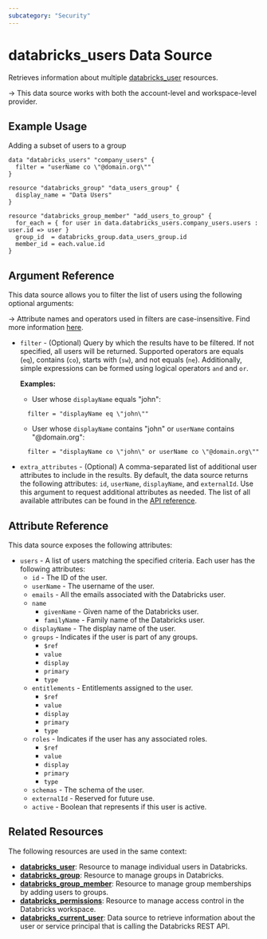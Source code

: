 ```yaml
---
subcategory: "Security"
---
```


# databricks_users Data Source

Retrieves information about multiple [databricks_user](../resources/user.md) resources.

-> This data source works with both the account-level and workspace-level provider. 

## Example Usage

Adding a subset of users to a group

```hcl
data "databricks_users" "company_users" {
  filter = "userName co \"@domain.org\""
}

resource "databricks_group" "data_users_group" {
  display_name = "Data Users"
}

resource "databricks_group_member" "add_users_to_group" {
  for_each = { for user in data.databricks_users.company_users.users : user.id => user }
  group_id  = databricks_group.data_users_group.id
  member_id = each.value.id
}
```

## Argument Reference

This data source allows you to filter the list of users using the following optional arguments: 

-> Attribute names and operators used in filters are case-insensitive. Find more information [here](https://datatracker.ietf.org/doc/html/rfc7644#section-3.4.2.2).  

- `filter` - (Optional) Query by which the results have to be filtered. If not specified, all users will be returned. Supported operators are equals (`eq`), contains (`co`), starts with (`sw`), and not equals (`ne`). Additionally, simple expressions can be formed using logical operators `and` and `or`.

  **Examples:**
    - User whose `displayName` equals "john": 
    ```hcl
      filter = "displayName eq \"john\""
    ```
    - User whose `displayName` contains "john" or `userName` contains "@domain.org": 
    ```hcl
      filter = "displayName co \"john\" or userName co \"@domain.org\""
    ```

- `extra_attributes` - (Optional) A comma-separated list of additional user attributes to include in the results. By default, the data source returns the following attributes: `id`, `userName`, `displayName`, and `externalId`. Use this argument to request additional attributes as needed. The list of all available attributes can be found in the [API reference](https://docs.databricks.com/api/workspace/users/list). 

## Attribute Reference

This data source exposes the following attributes:

- `users` - A list of users matching the specified criteria. Each user has the following attributes:
    - `id` - The ID of the user.
    - `userName` - The username of the user.
    - `emails` - All the emails associated with the Databricks user.
    - `name`
      - `givenName` - Given name of the Databricks user.
      - `familyName` - Family name of the Databricks user.
    - `displayName` - The display name of the user. 
    - `groups` - Indicates if the user is part of any groups. 
      - `$ref`
      - `value`
      - `display`
      - `primary`
      - `type`
    - `entitlements` - Entitlements assigned to the user. 
      - `$ref`
      - `value`
      - `display`
      - `primary`
      - `type`
    - `roles` - Indicates if the user has any associated roles.
      - `$ref`
      - `value`
      - `display`
      - `primary`
      - `type`
    - `schemas` - The schema of the user. 
    - `externalId` - Reserved for future use. 
    - `active` - Boolean that represents if this user is active. 

## Related Resources

The following resources are used in the same context:

- [**databricks_user**](../resources/user.md): Resource to manage individual users in Databricks.
- [**databricks_group**](../resources/group.md): Resource to manage groups in Databricks.
- [**databricks_group_member**](../resources/group_member.md): Resource to manage group memberships by adding users to groups.
- [**databricks_permissions**](../resources/permissions.md): Resource to manage access control in the Databricks workspace.
- [**databricks_current_user**](current_user.md): Data source to retrieve information about the user or service principal that is calling the Databricks REST API.
